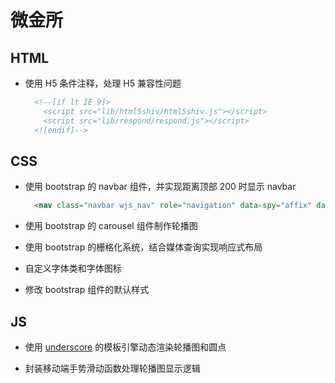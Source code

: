 # 微金所

## HTML

- 使用 H5 条件注释，处理 H5 兼容性问题

  ```html
    <!--[if lt IE 9]>
      <script src="lib/html5shiv/html5shiv.js"></script>
      <script src="lib/respond/respond.js"></script>
    <![endif]-->
  ```
## CSS

- 使用 bootstrap 的 navbar 组件，并实现距离顶部 200 时显示 navbar

  ```html
    <nav class="navbar wjs_nav" role="navigation" data-spy="affix" data-offset-top="200">
  ```

- 使用 bootstrap 的 carousel 组件制作轮播图

- 使用 bootstrap 的栅格化系统，结合媒体查询实现响应式布局

- 自定义字体类和字体图标

- 修改 bootstrap 组件的默认样式

## JS

- 使用 [underscore](http://underscorejs.org/) 的模板引擎动态渲染轮播图和圆点

- 封装移动端手势滑动函数处理轮播图显示逻辑
